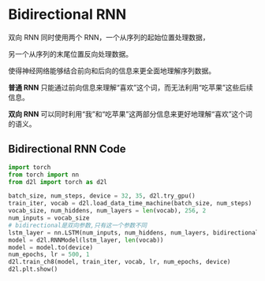 # Bidirectional RNN

双向 RNN 同时使用两个 RNN，一个从序列的起始位置处理数据，

另一个从序列的末尾位置反向处理数据。

使得神经网络能够结合前向和后向的信息来更全面地理解序列数据。

**普通 RNN** 只能通过前向信息来理解“喜欢”这个词，而无法利用“吃苹果”这些后续信息。

**双向 RNN** 可以同时利用“我”和“吃苹果”这两部分信息来更好地理解“喜欢”这个词的语义。

## Bidirectional RNN Code

```python
import torch
from torch import nn
from d2l import torch as d2l

batch_size, num_steps, device = 32, 35, d2l.try_gpu()
train_iter, vocab = d2l.load_data_time_machine(batch_size, num_steps)
vocab_size, num_hiddens, num_layers = len(vocab), 256, 2
num_inputs = vocab_size
# bidirectional是双向参数,只有这一个参数不同
lstm_layer = nn.LSTM(num_inputs, num_hiddens, num_layers, bidirectional=True)
model = d2l.RNNModel(lstm_layer, len(vocab))
model = model.to(device)
num_epochs, lr = 500, 1
d2l.train_ch8(model, train_iter, vocab, lr, num_epochs, device)
d2l.plt.show()
```